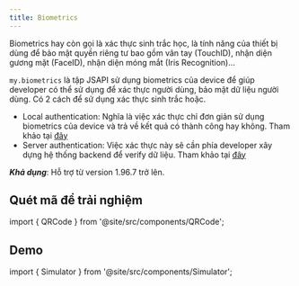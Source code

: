 ```yaml
---
title: Biometrics
---
```


Biometrics hay còn gọi là xác thực sinh trắc học, là tính năng của thiết bị dùng để bảo mật quyền riêng tư bao gồm vân tay (TouchID), nhận diện gương mặt (FaceID), nhận diện móng mắt (Iris Recognition)...

`my.biometrics` là tập JSAPI sử dụng biometrics của device để giúp developer có thể sử dụng để xác thực người dùng, bảo mật dữ liệu người dùng.
Có 2 cách để sử dụng xác thực sinh trắc hoặc.

- Local authentication: Nghĩa là việc xác thực chỉ đơn giản sử dụng biometrics của device và trả về kết quả có thành công hay không. Tham khảo tại [đây](./local-auth)
- Server authentication: Việc xác thực này sẽ cần phía developer xây dựng hệ thống backend để verify dữ liệu. Tham khảo tại [đây](./server-authentication/an-introduction)

**_Khả dụng_**: Hỗ trợ từ version 1.96.7 trở lên.

## Quét mã để trải nghiệm

import { QRCode } from '@site/src/components/QRCode';

<QRCode page="pages/api/bio-metrics/local/index" />

## Demo

import { Simulator } from '@site/src/components/Simulator';

<Simulator page="pages/api/bio-metrics/local/index" />
